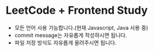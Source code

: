 # LeetCode + Frontend Study
- 모든 언어 사용 가능합니다.(현재 Javascript, Java 사용 중)
- commit message는 자유롭게 작성하시면 됩니다.
- 파일 저장 방식도 자유롭게 올려주시면 됩니다.
